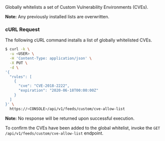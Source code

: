 Globally whitelists a set of Custom Vulnerability Environments (CVEs).

**Note:** Any previously installed lists are overwritten.

### cURL Request

The following cURL command installs a list of globally whitelisted CVEs.

```bash
$ curl -k \
  -u <USER> \
  -H 'Content-Type: application/json' \
  -X PUT \
  -d \
'{
  "rules": [
    {
      "cve": "CVE-2018-2222",
      "expiration": "2020-06-18T00:00:00Z"
    }
  ]
}' \
  https://<CONSOLE>/api/v1/feeds/custom/cve-allow-list
```

**Note:** No response will be returned upon successful execution.

To confirm the CVEs have been added to the global whitelist, invoke the `GET /api/v1/feeds/custom/cve-allow-list` endpoint.

